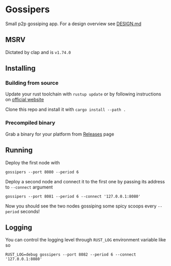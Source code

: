 # Gossipers

Small p2p gossiping app. For a design overview see [DESIGN.md](DESIGN.md)

## MSRV

Dictated by clap and is `v1.74.0`

## Installing

### Building from source
Update your rust toolchain with `rustup update` or by following instructions on [official website](https://www.rust-lang.org/learn/get-started)

Clone this repo and install it with `cargo install --path .`

### Precompiled binary

Grab a binary for your platform from [Releases](https://github.com/mikhailantoshkin/gossipers/releases) page 

## Running

Deploy the first node with 
```
gossipers --port 8080 --period 6
```

Deploy a second node and connect it to the first one by passing its address to `--connect` argument 
```
gossipers --port 8081 --period 6 --connect '127.0.0.1:8080'
```

Now you should see the two nodes gossiping some spicy scoops every `--period` seconds!

## Logging

You can control the logging level through `RUST_LOG` environment variable like so
```
RUST_LOG=debug gossipers --port 8082 --period 6 --connect '127.0.0.1:8080'
```